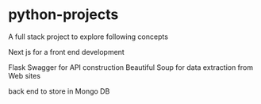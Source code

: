 # python-projects

A full stack project to explore following concepts 

Next js for a front end development 

Flask Swagger for API construction 
Beautiful Soup for data extraction from Web sites 

back end to store in Mongo DB 
